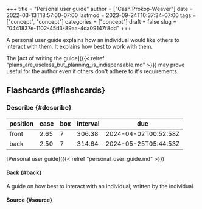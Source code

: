 +++
title = "Personal user guide"
author = ["Cash Prokop-Weaver"]
date = 2022-03-13T18:57:00-07:00
lastmod = 2023-09-24T10:37:34-07:00
tags = ["concept", "concept"]
categories = ["concept"]
draft = false
slug = "0441837e-1102-45d3-89aa-4da09147f8dd"
+++

A personal user guide explains how an individual would like others to interact with them. It explains how best to work with them.

The [act of writing the guide]({{< relref "plans_are_useless_but_planning_is_indispensable.md" >}}) may prove useful for the author even if others don't adhere to it's requirements.


## Flashcards {#flashcards}


### Describe {#describe}

| position | ease | box | interval | due                  |
|----------|------|-----|----------|----------------------|
| front    | 2.65 | 7   | 306.38   | 2024-04-02T00:52:58Z |
| back     | 2.50 | 7   | 314.64   | 2024-05-25T05:44:53Z |

[Personal user guide]({{< relref "personal_user_guide.md" >}})


#### Back {#back}

A guide on how best to interact with an individual; written by the individual.


#### Source {#source}
